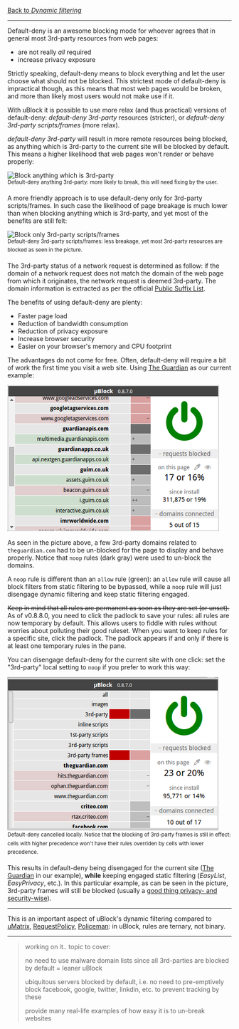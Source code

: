 [Back to _Dynamic filtering_](https://github.com/gorhill/uBlock/wiki/Dynamic-filtering)

***

Default-deny is an awesome blocking mode for whoever agrees that in general most 3rd-party resources from web pages:

- are not really _all_ required
- increase privacy exposure

Strictly speaking, default-deny means to block everything and let the user choose what should not be blocked. This strictest mode of default-deny is impractical though, as this means that most web pages would be broken, and more than likely most users would not make use if it.

With uBlock it is possible to use more relax (and thus practical) versions of default-deny: _default-deny 3rd-party_ resources (stricter), or _default-deny 3rd-party scripts/frames_ (more relax).

_default-deny 3rd-party_ will result in more remote resources being blocked, as anything which is 3rd-party to the current site will be blocked by default. This means a higher likelihood that web pages won't render or behave properly:

![Block anything which is 3rd-party](https://cloud.githubusercontent.com/assets/585534/8889495/c0694db0-32aa-11e5-9c1d-919e89d80c4b.png)<br><sup>Default-deny anything 3rd-party: more likely to break, this will need fixing by the user.</sup>

A more friendly approach is to use default-deny only for 3rd-party scripts/frames. In such case the likelihood of page breakage is much lower than when blocking anything which is 3rd-party, and yet most of the benefits are still felt:

![Block only 3rd-party scripts/frames](https://cloud.githubusercontent.com/assets/585534/8889496/c573989c-32aa-11e5-9a40-297ef60a58d0.png)<br><sup>Default-deny 3rd-party scripts/frames: less breakage, yet most 3rd-party resources are blocked as seen in the picture.</sup>

The 3rd-party status of a network request is determined as follow: if the domain of a network request does not match the domain of the web page from which it originates, the network request is deemed 3rd-party. The domain information is extracted as per the official [Public Suffix List](https://publicsuffix.org/).

The benefits of using default-deny are plenty:

- Faster page load
- Reduction of bandwidth consumption
- Reduction of privacy exposure
- Increase browser security
- Easier on your browser's memory and CPU footprint

The advantages do not come for free. Often, default-deny will require a bit of work the first time you visit a web site. Using [The Guardian](http://www.theguardian.com/) as our current example:

![Default-deny](https://raw.githubusercontent.com/gorhill/uBlock/master/doc/img/df-dd-03.png)

As seen in the picture above, a few 3rd-party domains related to `theguardian.com` had to be un-blocked for the page to display and behave properly. Notice that `noop` rules (dark gray) were used to un-block the domains.

A `noop` rule is different than an `allow` rule (green): an `allow` rule will cause all block filters from static filtering to be bypassed, while a `noop` rule will just disengage dynamic filtering and keep static filtering engaged.

~~Keep in mind that all rules are permanent as soon as they are set (or unset).~~ As of v0.8.8.0, you need to click the padlock to save your rules: all rules are now temporary by default. This allows users to fiddle with rules without worries about polluting their good ruleset. When you want to keep rules for a specific site, click the padlock. The padlock appears if and only if there is at least one temporary rules in the pane.

You can disengage default-deny for the current site with one click: set the "3rd-party" local setting to `noop` if you prefer to work this way:

![Default-deny](https://raw.githubusercontent.com/gorhill/uBlock/master/doc/img/df-dd-02.png)<br>
<sup>Default-deny cancelled locally. Notice that the blocking of 3rd-party frames is still in effect: cells with higher precedence won't have their rules overriden by cells with lower precedence.</sup>

This results in default-deny being disengaged for the current site ([The Guardian](http://www.theguardian.com/) in our example), **while** keeping engaged static filtering (_EasyList_, _EasyPrivacy_, etc.). In this particular example, as can be seen in the picture, 3rd-party frames will still be blocked (usually a [good thing privacy- and security-wise](https://github.com/gorhill/uBlock/wiki/Dynamic-filtering:-Benefits-of-blocking-3rd-party-iframe-tags)).

***

This is an important aspect of  uBlock's dynamic filtering compared to [uMatrix](https://github.com/gorhill/uMatrix), [RequestPolicy](https://addons.mozilla.org/en-us/firefox/addon/requestpolicy/), [Policeman](https://addons.mozilla.org/en-us/firefox/addon/policeman/): in uBlock, rules are ternary, not binary.

***
> working on it.. topic to cover:
> 
> no need to use malware domain lists since all 3rd-parties are blocked by default = leaner uBlock
>
> ubiquitous servers blocked by default, i.e. no need to pre-emptively block facebook, google, twitter, linkdin, etc. to prevent tracking by these
>
> provide many real-life examples of how easy it is to un-break websites